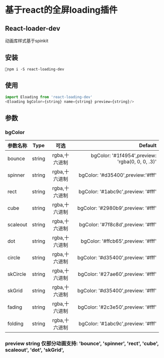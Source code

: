 # 基于react的全屏loading插件  

## React-loader-dev  
动画库样式基于spinkit

## 安装  

```shell
npm i -S react-loading-dev
``` 

## 使用  

```js
import Eloading from 'react-loading-dev'
<Eloading bgColor={string} name={string} preview={string}/>
```

## 参数
### bgColor  
| 参数名称 | Type | 可选 | Default |
|- | :-: | :-:|  -: |
|bounce | string | rgba,十六进制 |  bgColor: '#1f4954',preview: 'rgba(0, 0, 0, .3)'|
|spinner | string | rgba,十六进制 | bgColor: '#d35400',preview:'#fff'|
|rect | string | rgba,十六进制 | bgColor: '#1abc9c',preview: '#fff' |
|cube | string | rgba,十六进制 | bgColor: '#2980b9',preview: '#fff' |
|scaleout | string | rgba,十六进制 | bgColor: '#7f8c8d',preview: '#fff' |
|dot | string | rgba,十六进制 | bgColor: '#ffcb65',preview: '#fff' |
|circle | string | rgba,十六进制 | bgColor: '#d35400',preview: '#fff' |
|skCircle | string | rgba,十六进制 | bgColor: '#27ae60',preview: '#fff' |
|skGrid | string | rgba,十六进制 | bgColor: '#d35400',preview: '#fff' |
|fading | string | rgba,十六进制 | bgColor: '#2c3e50',preview: '#fff' |
|folding | string | rgba,十六进制 | bgColor: '#1abc9c',preview: '#fff' |


### preview string 仅部分动画支持: 'bounce', 'spinner', 'rect', 'cube', scaleout', 'dot', 'skGrid', 
